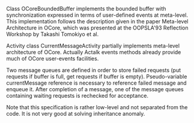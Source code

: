 Class OCoreBoundedBuffer implements the bounded buffer with synchronization expressed in terms of user-defined events at meta-level. This implementation follows the description given in the paper Meta-level Architecture in OCore, which was presented at the OOPSLA'93 Reflection Workshop by Takashi Tomokiyo et al.

Activity class CurrentMessageActivity partially implements meta-level architecture of OCore. Actually Actalk events methods already provide much of OCore user-events facilities.

Two message queues are defined in order to store failed requests (put requests if buffer is full, get requests if buffer is empty). Pseudo-variable currentMessage reference is necessary to reference failed message and enqueue it. After completion of a message, one of the message queues containing waiting requests is rechecked for acceptance.

Note that this specification is rather low-level and not separated from the code. It is not very good at solving inheritance anomaly.